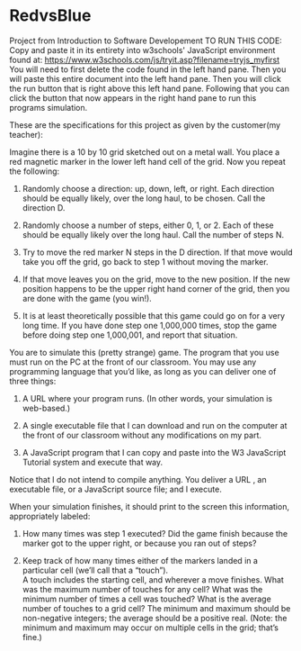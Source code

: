 # RedvsBlue
Project from Introduction to Software Developement 
TO RUN THIS CODE: Copy and paste it in its entirety into w3schools' JavaScript environment found at: https://www.w3schools.com/js/tryit.asp?filename=tryjs_myfirst
You will need to first delete the code found in the left hand pane. Then you will paste this entire document into the left hand pane. Then you will click the run button 
that is right above this left hand pane. Following that you can click the button that now appears in the right hand pane to run this programs simulation.

These are the specifications for this project as given by the customer(my teacher):

Imagine there is a 10 by 10 grid sketched out on a metal wall. You place a red magnetic marker in the lower left hand cell of the grid. Now you repeat the following:

1. Randomly choose a direction: up, down, left, or right. Each direction should be equally likely, over the long haul, to be chosen.  Call the direction D.

2. Randomly choose a number of steps, either 0, 1, or 2. Each of these should be equally likely over the long haul.  Call the number of steps N.

3. Try to move the red marker N steps in the D direction. If that move would take you off the grid, go back to step 1 without moving the marker. 

4. If that move leaves you on the grid, move to the new position. If the new position happens to be the upper right hand corner of the grid, 
   then you are done with the game (you win!).

5. It is at least theoretically possible that this game could go on for a very long time. 
If you have done step one 1,000,000 times, stop the game before doing step one 1,000,001, and report that situation.  

You are to simulate this (pretty strange) game. The program that you use must run on the PC at the front of our classroom. 
You may use any programming language that you’d like, as long as you can deliver one of three things:

1. A URL where your program runs. (In other words, your simulation is web-based.)

2. A single executable file that I can download and run on the computer at the front of our classroom without any modifications on my part.

3.  A JavaScript program that I can copy and paste into the W3 JavaScript Tutorial system and execute that way.

Notice that I do not intend to compile anything. You deliver a URL , an executable file, or a JavaScript source file; and I execute. 

When your simulation finishes, it should print to the screen this information, appropriately labeled:

1. How many times was step 1 executed? Did the game finish because the marker got to the upper right, or because you ran out of steps?

2.  Keep track of how many times either of the markers landed in a particular cell (we’ll call that a “touch”).  
A touch includes the starting cell, and wherever a move finishes. What was the maximum number of touches for any cell? What was the minimum number of times a cell was touched? 
What is the average number of touches to a grid cell? The minimum and maximum should be non-negative integers; the average should be a positive real. 
(Note: the minimum and maximum may occur on multiple cells in the grid; that’s fine.)
